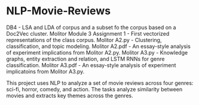 # NLP-Movie-Reviews

DB4 - LSA and LDA of corpus and a subset fo the corpus based on a Doc2Vec cluster.
Molitor Module 3 Assignment 1 - First vectorized representations of the class corpus.
Molitor A2.py - Clustering, classification, and topic modeling.
Molitor A2.pdf - An essay-style analysis of experiment implications from Molitor A2.py.
Molitor A3.py - Knowledge graphs, entity extraction and relation, and LSTM RNNs for genre classification.
Molitor A3.pdf - An essay-style analysis of experiment implicatoins from Molitor A3.py.

This project uses NLP to analyze a set of movie reviews across four genres: sci-fi, horror, comedy, and action. The tasks analyze similarity between movies and extracts key themes across the genres.
